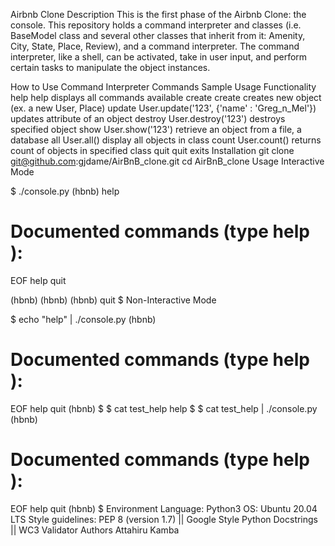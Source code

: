 Airbnb Clone
Description
This is the first phase of the Airbnb Clone: the console. This repository holds a command interpreter and classes (i.e. BaseModel class and several other classes that inherit from it: Amenity, City, State, Place, Review), and a command interpreter. The command interpreter, like a shell, can be activated, take in user input, and perform certain tasks to manipulate the object instances.

How to Use Command Interpreter
Commands	Sample Usage	Functionality
help	help	displays all commands available
create	create <class>	creates new object (ex. a new User, Place)
update	User.update('123', {'name' : 'Greg_n_Mel'})	updates attribute of an object
destroy	User.destroy('123')	destroys specified object
show	User.show('123')	retrieve an object from a file, a database
all	User.all()	display all objects in class
count	User.count()	returns count of objects in specified class
quit	quit	exits
Installation
git clone git@github.com:gjdame/AirBnB_clone.git
cd AirBnB_clone
Usage
Interactive Mode

$ ./console.py
(hbnb) help

Documented commands (type help <topic>):
========================================
EOF  help  quit

(hbnb)
(hbnb)
(hbnb) quit
$
Non-Interactive Mode

$ echo "help" | ./console.py
(hbnb)

Documented commands (type help <topic>):
========================================
EOF  help  quit
(hbnb)
$
$ cat test_help
help
$
$ cat test_help | ./console.py
(hbnb)

Documented commands (type help <topic>):
========================================
EOF  help  quit
(hbnb)
$
Environment
Language: Python3
OS: Ubuntu 20.04 LTS
Style guidelines: PEP 8 (version 1.7) || Google Style Python Docstrings || WC3 Validator
Authors
Attahiru Kamba